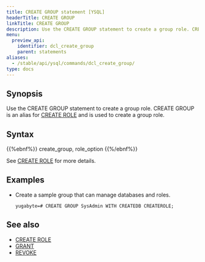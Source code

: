 ```yaml
---
title: CREATE GROUP statement [YSQL]
headerTitle: CREATE GROUP
linkTitle: CREATE GROUP
description: Use the CREATE GROUP statement to create a group role. CREATE GROUP is an alias for CREATE ROLE and is used to create a group role.
menu:
  preview_api:
    identifier: dcl_create_group
    parent: statements
aliases:
  - /stable/api/ysql/commands/dcl_create_group/
type: docs
---
```


## Synopsis

Use the CREATE GROUP statement to create a group role. CREATE GROUP is an alias for [CREATE ROLE](../dcl_create_role) and is used to create a group role.

## Syntax

{{%ebnf%}}
  create_group,
  role_option
{{%/ebnf%}}

See [CREATE ROLE](../dcl_create_role) for more details.

## Examples

- Create a sample group that can manage databases and roles.

  ```plpgsql
  yugabyte=# CREATE GROUP SysAdmin WITH CREATEDB CREATEROLE;
  ```

## See also

- [CREATE ROLE](../dcl_create_role)
- [GRANT](../dcl_grant)
- [REVOKE](../dcl_revoke)
